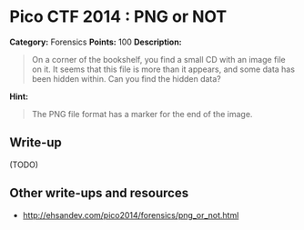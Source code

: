 # Pico CTF 2014 : PNG or NOT

**Category:** Forensics
**Points:** 100
**Description:**

>On a corner of the bookshelf, you find a small CD with an image file on it. It seems that this file is more than it appears, and some data has been hidden within. Can you find the hidden data?

**Hint:**
>The PNG file format has a marker for the end of the image.

## Write-up

(TODO)

## Other write-ups and resources

* <http://ehsandev.com/pico2014/forensics/png_or_not.html>
